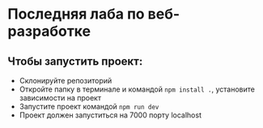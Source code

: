 # Последняя лаба по веб-разработке

## Чтобы запустить проект:

- Склонируйте репозиторий
- Откройте папку в терминале и командой `npm install .`, установите зависимости на проект
- Запустите проект командой `npm run dev`
- Проект должен запуститься на 7000 порту localhost
